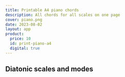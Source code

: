 ```yaml
---
title: Printable A4 piano chords
description: All chords for all scales on one page
cover: piano.png
date: 2023-08-02
layout: app
product:
  price: 10
  id: print-piano-a4
  digital: true
---
```


<script setup>
import PianoChords from './PianoChords.vue'
</script>

## Diatonic scales and modes

<piano-chords width="100%" class="max-w-55ch" />
<save-buttons svg="diatonic" password="piano-a4-Vr74E"/>
